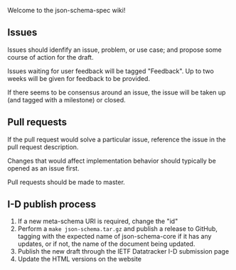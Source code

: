 Welcome to the json-schema-spec wiki!

## Issues

Issues should idenfify an issue, problem, or use case; and propose some course of action for the draft. 

Issues waiting for user feedback will be tagged "Feedback". Up to two weeks will be given for feedback to be provided.

If there seems to be consensus around an issue, the issue will be taken up (and tagged with a milestone) or closed.

## Pull requests

If the pull request would solve a particular issue, reference the issue in the pull request description.

Changes that would affect implementation behavior should typically be opened as an issue first.

Pull requests should be made to master.

## I-D publish process

1. If a new meta-schema URI is required, change the "id"
2. Perform a `make json-schema.tar.gz` and publish a release to GitHub, tagging with the expected name of json-schema-core if it has any updates, or if not, the name of the document being updated.
3. Publish the new draft through the IETF Datatracker I-D submission page
4. Update the HTML versions on the website